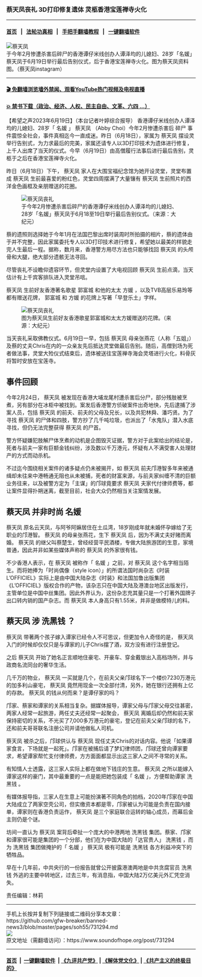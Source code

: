 ### 蔡天凤丧礼 3D打印修复遗体 灵柩香港宝莲禅寺火化
------------------------

#### [首页](https://github.com/gfw-breaker/banned-news3/blob/master/README.md) &nbsp;&nbsp;|&nbsp;&nbsp; [法轮功真相](https://github.com/begood0513/basic/blob/master/README.md)  &nbsp;&nbsp;|&nbsp;&nbsp; [手把手翻墙教程](https://github.com/gfw-breaker/guides/wiki)  &nbsp;&nbsp;|&nbsp;&nbsp; [一键翻墙软件](https://github.com/gfw-breaker/nogfw/blob/master/README.md)  



<div><img alt="蔡天凤" src="https://img.soundofhope.org/2023-06/1687178372688.jpeg"/>
<br/><figcaption class="caption">
 于今年2月惨遭杀害后碎尸的香港谭仔米线创办人谭泽均的儿媳妇、28岁「名媛」蔡天凤于6月19日举行最后告别仪式，后于香港宝莲禅寺火化。图为蔡天凤资料图。（蔡天凤instagram）
</figcaption></div><hr/>

#### [ 🎬  免翻墙浏览墙外禁闻、观看YouTube热门视频及电视直播](https://github.com/gfw-breaker/HelloWorld)

#### [ 💥  禁书下载（政治、经济、人权、民主自由、文革、六四 ...）](https://github.com/gfw-breaker/books/blob/master/README.md)

<div><div class="Content__Wrapper sc-1bvya0-0 elmmKw article_body" data-checkusr="" itemprop="articleBody">
 <div id="post_place_1">
 </div>
 <p class="meta-top">
  <span class="meta">
   【希望之声2023年6月19日】（本台记者叶婷综合报导）
  </span>
  香港谭仔米线创办人谭泽均的儿媳妇、28岁「
  <ok href="/term/143162">
   名媛
  </ok>
  」
  <ok href="/term/843131">
   蔡天凤
  </ok>
  （Abby Choi）今年2月惨遭杀害后
  <ok href="/term/882095">
   碎尸
  </ok>
  事件震惊全社会，事件真相迄今一直成迷。昨日（6月18日），家属为
  <ok href="/term/843131">
   蔡天凤
  </ok>
  摆设灵举行告别式，为力求最后的完美，家属还请专人以3D打印技术为遗体进行修复，上千人出席了当天的仪式。今早（6月19日）由高僧履行法事后进行最后告别，灵柩于之后在香港宝莲禅寺火化。
 </p>
 <p>
  昨日（6月18日）下午，
  <ok href="/term/843131">
   蔡天凤
  </ok>
  家人在大围宝福纪念馆为她开设灵堂，灵堂布置成
  <ok href="/term/843131">
   蔡天凤
  </ok>
  生前最喜爱的粉红色，灵堂四周摆满了大量镶有
  <ok href="/term/843131">
   蔡天凤
  </ok>
  生前照片的西洋金色画框及亲朋赠送的花圈。
 </p>
 <figure class="OImage__StyledFigure-sc-1lfley0-0 jWYblU">
  <img alt="蔡天凤丧礼" src="https://img.soundofhope.org/2023-06/1687178544084.jpeg"/>
  <br/><figcaption>
   于今年2月惨遭杀害后碎尸的香港谭仔米线创办人谭泽均的儿媳妇、28岁「名媛」蔡天凤于6月18至19日举行最后告别仪式。（来源：大纪元）
  </figcaption>
 </figure>
 <p>
  蔡的遗照则选择她于今年1月在法国巴黎出席时装周时所拍摄的相片，蔡的遗体由于并不完整，因此家属委托专人以3D打印技术进行修复，希望她以最美的样貌走完人生最后一程。据称，数月来，香港警方用尽方法也只能够找回
  <ok href="/term/843131">
   蔡天凤
  </ok>
  的头颅骨和大腿，绝大部分遗骸无法寻回。
 </p>
 <p>
  尽管丧礼不设瞻仰遗容环节，但灵堂内设置了大电视回顾
  <ok href="/term/843131">
   蔡天凤
  </ok>
  生前点滴，当天估计有上千宾客排队进入灵堂吊唁。
 </p>
 <p>
  <ok href="/term/843131">
   蔡天凤
  </ok>
  生前好友香港著名歌星
  <ok href="/term/86228">
   郭富城
  </ok>
  和他的太太
  <ok href="/term/345373">
   方媛
  </ok>
  ，以及TVB高层乐易玲等都有赠送花牌，
  <ok href="/term/86228">
   郭富城
  </ok>
  和
  <ok href="/term/345373">
   方媛
  </ok>
  的花牌上写著「早登乐土」字样。
 </p>
 <figure class="OImage__StyledFigure-sc-1lfley0-0 jWYblU">
  <img alt="蔡天凤丧礼" src="https://img.soundofhope.org/2023-06/1687178623295.jpeg"/>
  <br/><figcaption>
   图为蔡天凤生前好友香港歌星郭富城和太太方媛赠送的花牌。（来源：大纪元）
  </figcaption>
 </figure>
 <p>
  当天丧礼采取佛教仪式。6月19日一早，包括
  <ok href="/term/843131">
   蔡天凤
  </ok>
  母亲张燕花（人称「五姐」）及蔡的丈夫Chris在内的一众亲友先后抵达灵堂做最后告别。随后，高僧到场为死者做法事，灵堂大殓仪式结束后，遗体被送往宝莲禅寺海会灵塔进行火化，料骨灰将暂时安放在宝莲寺。
 </p>
 <h2>
  事件回顾
 </h2>
 <p>
  今年2月24日，
  <ok href="/term/843131">
   蔡天凤
  </ok>
  被发现在香港大埔龙尾村遭杀害后分尸，部分残肢被烹煮，另有部分在冰柜中被找到。案发后香港警方侦破案件出奇地快，先后逮捕了涉案人员，包括
  <ok href="/term/843131">
   蔡天凤
  </ok>
  的前夫、前夫的父母及兄长，以及共犯林舜、潘巧贤。为了寻找
  <ok href="/term/843131">
   蔡天凤
  </ok>
  的尸体和四肢，警方抄了几千吨垃圾，也派出了「水鬼队」潜入水底寻找，但仍无法完整获得
  <ok href="/term/843131">
   蔡天凤
  </ok>
  的尸首。
 </p>
 <p>
  警方怀疑嫌犯肢解尸体烹煮的动机是企图毁灭证据，警方对于此案给出的结论是，死者与前夫一家有巨额金钱纠纷，涉及数以千万港元，怀疑有人不满受害人处理财产的方式而动杀机。
 </p>
 <p>
  不过迄今围绕相关案件的诸多疑点仍未被揭开，如
  <ok href="/term/843131">
   蔡天凤
  </ok>
  前夫邝港智多年来被通缉却未往来中港畅通无阻也从未被捕，死者的财富来源，与前夫家纠缠不清的巨额业务往来，以及被警方定为「主谋」的邝球竟要求
  <ok href="/term/843131">
   蔡天凤
  </ok>
  夫家代付律师费等，都让案件显得扑朔迷离，截至目前，社会大众仍然相当关注案情发展。
 </p>
 <h2>
  <ok href="/term/843131">
   蔡天凤
  </ok>
  并非时尚
  <ok href="/term/143162">
   名媛
  </ok>
 </h2>
 <p>
  <ok href="/term/843131">
   蔡天凤
  </ok>
  原名云天凤，与阿爷阿嫲居住在土瓜湾，18岁刚成年就未婚怀孕嫁给了无职业的邝港智。
  <ok href="/term/843131">
   蔡天凤
  </ok>
  的母亲张燕花，生下
  <ok href="/term/843131">
   蔡天凤
  </ok>
  后，因为不满丈夫好赌而离婚。
  <ok href="/term/843131">
   蔡天凤
  </ok>
  的继父叫蔡楚生，曾经经营平民酒楼，专做大陆旅游团的生意，家境普通，因此并非如某些媒体声称的
  <ok href="/term/843131">
   蔡天凤
  </ok>
  的外家很有钱。
 </p>
 <p>
  不少香港人表示，在
  <ok href="/term/843131">
   蔡天凤
  </ok>
  被称作「
  <ok href="/term/143162">
   名媛
  </ok>
  」之前，对
  <ok href="/term/843131">
   蔡天凤
  </ok>
  这个名字相当陌生。而将她捧为「时尚偶像（style icon）」的所谓法国时尚杂志《时装L’OFFICIEL》实际上是由中国大陆杂志《时装》和法国加鲁出版集团《L’OFFICIEL》版权合作的产物，该杂志只在中国大陆及港澳台地区出版发行，主管单位是中国中丝集团。因此外界认为，这份杂志充其量只是一个打著外国牌子出口转内销的国产杂志。而
  <ok href="/term/843131">
   蔡天凤
  </ok>
  本人身高只有1.55米，并非是做模特儿的料。
 </p>
 <h2>
  <ok href="/term/843131">
   蔡天凤
  </ok>
  涉
  <ok href="/term/59732">
   洗黑钱
  </ok>
  ？
 </h2>
 <p>
  <ok href="/term/843131">
   蔡天凤
  </ok>
  带著两个孩子嫁入谭家已经令人不可思议，但更加令人奇怪的是，
  <ok href="/term/843131">
   蔡天凤
  </ok>
  入门的时候却仅仅只是与谭家的儿子Chris摆了酒，双方没有进行注册登记。
 </p>
 <p>
  之后
  <ok href="/term/843131">
   蔡天凤
  </ok>
  开始了她名正言顺地住豪宅、开豪车、穿金戴银出入高档场所，并与政商名流同台的奢华生活。
 </p>
 <p>
  几千万的物业，
  <ok href="/term/843131">
   蔡天凤
  </ok>
  一买就是几个，在前夫父亲邝球名下一个楼价7230万港元的加多利山豪宅，
  <ok href="/term/843131">
   蔡天凤
  </ok>
  竟然用现金一次全部付清，另外，她在银行还拥有上亿的存款。
  <ok href="/term/843131">
   蔡天凤
  </ok>
  的钱从何而来？是谭仔家的吗？
 </p>
 <p>
  邝家、蔡家和谭家的关系相当复杂。据媒体报导，谭家父母与邝家父母交往甚密，两家人经常一起旅游，两任丈夫还经常一起聚会，
  <ok href="/term/843131">
   蔡天凤
  </ok>
  离婚后却仍然和前夫家保持密切的关系，不光买了7,000多万港元的豪宅，登记在前夫父亲邝球的名下，还和前夫哥哥联名注册公司并请他做私人司机。
 </p>
 <p>
  <ok href="/term/843131">
   蔡天凤
  </ok>
  被杀之后，邝球供认与
  <ok href="/term/843131">
   蔡天凤
  </ok>
  现任丈夫Chris的对话内容。他说「如果谭家食言，下场就是一起死」。邝家在被捕后请了梦幻律师团，邝球还曾向谭家要求，希望谭家帮忙支付律师费，方方面面都显示出这三家人之间不寻常的关系。
 </p>
 <p>
  有知情人士透露，这三家人实际上都在做地下钱庄的生意。
  <ok href="/term/843131">
   蔡天凤
  </ok>
  之所以能嫁入谭家这样的豪门，其中最重要的一点是能把她包装成「
  <ok href="/term/143162">
   名媛
  </ok>
  」，方便帮助谭家
  <ok href="/term/59732">
   洗黑钱
  </ok>
  。
 </p>
 <p>
  有媒体报导指，三家人在生意上可能扮演著不同角色的拍档，2020年邝家在中国大陆成立了两家空壳公司，但实缴资本都是零，邝家被认为可能是负责在国内接单，谭家则在香港负责运作，
  <ok href="/term/843131">
   蔡天凤
  </ok>
  是三个家庭联合运转的轴心成员，而幕后金主则仍是个谜。
 </p>
 <p>
  坊间一直认为
  <ok href="/term/843131">
   蔡天凤
  </ok>
  案背后牵扯一个庞大的中港两地
  <ok href="/term/59732">
   洗黑钱
  </ok>
  集团。蔡家、邝家和谭家很可能是集团的一个分部，他们在为中国大陆的「达官贵人」
  <ok href="/term/59732">
   洗黑钱
  </ok>
  ，而为
  <ok href="/term/59732">
   洗黑钱
  </ok>
  集团做掩护的「
  <ok href="/term/143162">
   名媛
  </ok>
  」
  <ok href="/term/843131">
   蔡天凤
  </ok>
  极有可能是
  <ok href="/term/59732">
   洗黑钱
  </ok>
  各方利益冲突下的牺牲品。
 </p>
 <p>
  早在十几年前，中共央行的一份报告就曾公开披露港澳两地是中共贪腐官员
  <ok href="/term/59732">
   洗黑钱
  </ok>
  外逃的主要中转地区，过去三年，有消息指，中国大陆2万亿美元外汇凭空消失。
 </p>
 <p class="meta-btm">
  责任编辑：林莉
 </p>
</div>
</div>
<hr/>
手机上长按并复制下列链接或二维码分享本文章：<br/>
https://github.com/gfw-breaker/banned-news3/blob/master/pages/soh55/731294.md <br/>
<a href='https://github.com/gfw-breaker/banned-news3/blob/master/pages/soh55/731294.md'><img src='https://github.com/gfw-breaker/banned-news3/blob/master/pages/soh55/731294.md.png'/></a> <br/>
原文地址（需翻墙访问）：https://www.soundofhope.org/post/731294


------------------------
#### [首页](https://github.com/gfw-breaker/banned-news3/blob/master/README.md) &nbsp;|&nbsp; [一键翻墙软件](https://github.com/gfw-breaker/nogfw/blob/master/README.md) &nbsp;| [《九评共产党》](https://github.com/gfw-breaker/9ping.md/blob/master/README.md#九评之一评共产党是什么) | [《解体党文化》](https://github.com/gfw-breaker/jtdwh.md/blob/master/README.md) | [《共产主义的终极目的》](https://github.com/gfw-breaker/gczydzjmd.md/blob/master/README.md)


<img src='http://gfw-breaker.win/banned-news3/pages/soh55/731294.md' width='0px' height='0px'/>